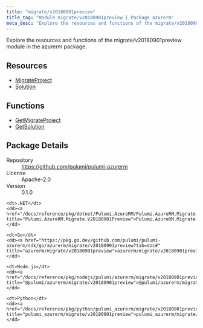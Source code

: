 ```yaml
---
title: "migrate/v20180901preview"
title_tag: "Module migrate/v20180901preview | Package azurerm"
meta_desc: "Explore the resources and functions of the migrate/v20180901preview module in the azurerm package."
---
```


<!-- WARNING: this file was generated by Pulumi Docs Generator. -->
<!-- Do not edit by hand unless you're certain you know what you are doing! -->

Explore the resources and functions of the migrate/v20180901preview module in the azurerm package.

<h2 id="resources">Resources</h2>
<ul class="api">
    <li><a href="migrateproject" title="MigrateProject"><span class="symbol resource"></span>MigrateProject</a></li>
    <li><a href="solution" title="Solution"><span class="symbol resource"></span>Solution</a></li>
</ul>

<h2 id="functions">Functions</h2>
<ul class="api">
    <li><a href="getmigrateproject" title="GetMigrateProject"><span class="symbol function"></span>GetMigrateProject</a></li>
    <li><a href="getsolution" title="GetSolution"><span class="symbol function"></span>GetSolution</a></li>
</ul>

<h2 id="package-details">Package Details</h2>
<dl class="package-details">
	<dt>Repository</dt>
	<dd><a href="https://github.com/pulumi/pulumi-azurerm">https://github.com/pulumi/pulumi-azurerm</a></dd>
	<dt>License</dt>
	<dd>Apache-2.0</dd>
	<dt>Version</dt>
	<dd>0.1.0</dd>
</dl>



<dl class="tabular">

    <dt>.NET</dt>
    <dd><a href="/docs/reference/pkg/dotnet/Pulumi.AzureRM/Pulumi.AzureRM.Migrate.V20180901Preview.html" title="Pulumi.AzureRM.Migrate.V20180901Preview">Pulumi.AzureRM.Migrate.V20180901Preview</a></dd>

    <dt>Go</dt>
    <dd><a href="https://pkg.go.dev/github.com/pulumi/pulumi-azurerm/sdk/go/azurerm/migrate/v20180901preview?tab=doc#" title="azurerm/migrate/v20180901preview">azurerm/migrate/v20180901preview</a></dd>

    <dt>Node.js</dt>
    <dd><a href="/docs/reference/pkg/nodejs/pulumi/azurerm/migrate/v20180901preview/#" title="@pulumi/azurerm/migrate/v20180901preview">@pulumi/azurerm/migrate/v20180901preview</a></dd>

    <dt>Python</dt>
    <dd><a href="/docs/reference/pkg/python/pulumi_azurerm/migrate/v20180901preview" title="pulumi_azurerm/migrate/v20180901preview">pulumi_azurerm/migrate/v20180901preview</a></dd>

</dl>

